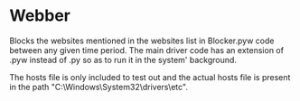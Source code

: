 # Webber

Blocks the websites mentioned in the websites list in Blocker.pyw code between any given time period.
The main driver code has an extension of .pyw instead of .py so as to run it in the system' background.

The hosts file is only included to test out and the actual hosts file is present in the path "C:\Windows\System32\drivers\etc".
